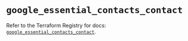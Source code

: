 # `google_essential_contacts_contact`

Refer to the Terraform Registry for docs: [`google_essential_contacts_contact`](https://registry.terraform.io/providers/drfaust92/google/4.16.4/docs/resources/essential_contacts_contact).
